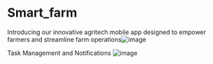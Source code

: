 # Smart_farm

Introducing our innovative agritech mobile app designed to empower farmers and streamline farm operations![image](https://github.com/user-attachments/assets/bec5b279-0b42-4113-8943-ada8371a5ef2)


Task Management and Notifications
![image](https://github.com/user-attachments/assets/7bb87b86-7b9e-44e0-980a-db40386c34da)
